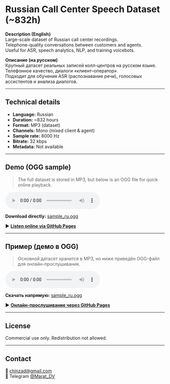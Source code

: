 # Russian Call Center Speech Dataset (~832h)

**Description (English)**  
Large-scale dataset of Russian call center recordings.  
Telephone-quality conversations between customers and agents.  
Useful for ASR, speech analytics, NLP, and training voicebots.

**Описание (на русском)**  
Крупный датасет реальных записей колл-центров на русском языке.  
Телефонное качество, диалоги «клиент–оператор».  
Подходит для обучения ASR (распознавание речи), голосовых ассистентов и анализа диалогов.

---

## Technical details
- **Language:** Russian  
- **Duration:** ~832 hours  
- **Format:** MP3 (dataset)  
- **Channels:** Mono (mixed client & agent)  
- **Sample rate:** 8000 Hz  
- **Bitrate:** 32 kbps  
- **Metadata:** Not available  

---

## Demo (OGG sample)

> The full dataset is stored in MP3, but below is an OGG file for quick online playback.

<audio controls>
  <source src="sample_ru.ogg?raw=1" type="audio/ogg" />
  Your browser does not support the <code>audio</code> element. Please download the file below.
</audio>

**Download directly:** [sample_ru.ogg](sample_ru.ogg?raw=1)

▶️ **[Listen online via GitHub Pages](https://maratdv.github.io/russian-call-center-speech-ru/)**  

---

## Пример (демо в OGG)

> Основной датасет хранится в MP3, но ниже приведён OGG-файл для онлайн-прослушивания.

<audio controls>
  <source src="sample_ru.ogg?raw=1" type="audio/ogg" />
  Ваш браузер не поддерживает элемент <code>audio</code>. Скачайте файл ниже.
</audio>

**Скачать напрямую:** [sample_ru.ogg](sample_ru.ogg?raw=1)

▶️ **[Онлайн-прослушивание через GitHub Pages](https://maratdv.github.io/russian-call-center-speech-ru/)**  

---

## License
Commercial use only. Redistribution not allowed.

---

## Contact
📧 chinzad@gmail.com  
📱 Telegram [@Marat_DV](https://t.me/Marat_DV)
